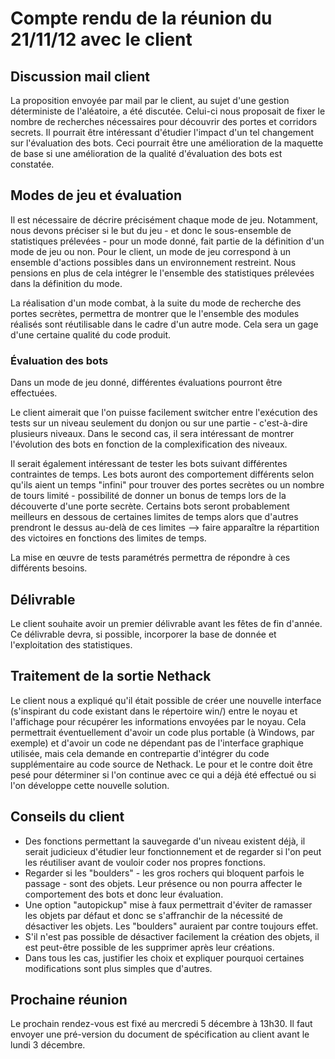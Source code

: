 # Compte rendu de la réunion du 21/11/12 avec le client

## Discussion mail client

La proposition envoyée par mail par le client, au sujet d'une gestion
déterministe de l'aléatoire, a été discutée. Celui-ci nous proposait de fixer
le nombre de recherches nécessaires pour découvrir des portes et corridors
secrets. Il pourrait être intéressant d'étudier l'impact d'un tel changement
sur l'évaluation des bots.
Ceci pourrait être une amélioration de la maquette de base si une amélioration
de la qualité d'évaluation des bots est constatée.

## Modes de jeu et évaluation

Il est nécessaire de décrire précisément chaque mode de jeu. Notamment, nous
devons préciser si le but du jeu - et donc le sous-ensemble de statistiques
prélevées - pour un mode donné, fait partie de la définition d'un mode de jeu
ou non.
Pour le client, un mode de jeu correspond à un ensemble d'actions
possibles dans un environnement restreint. Nous pensions en plus de cela
intégrer le l'ensemble des statistiques prélevées dans la définition du mode.

La réalisation d'un mode combat, à la suite du mode de recherche des portes
secrètes, permettra de montrer que le l'ensemble des modules réalisés sont
réutilisable dans le cadre d'un autre mode. Cela sera un gage d'une certaine
qualité du code produit.

### Évaluation des bots

Dans un mode de jeu donné, différentes évaluations pourront être effectuées.

Le client aimerait que l'on puisse facilement switcher entre l'exécution des
tests sur un niveau seulement du donjon ou sur une partie - c'est-à-dire
plusieurs niveaux. Dans le second cas, il sera intéressant de montrer
l'évolution des bots en fonction de la complexification des niveaux.

Il serait également intéressant de tester les bots suivant différentes
contraintes de temps. Les bots auront des comportement différents selon qu'ils
aient un temps "infini" pour trouver des portes secrètes ou un nombre de tours
limité - possibilité de donner un bonus de temps lors de la découverte d'une
porte secrète. Certains bots seront probablement meilleurs en dessous de
certaines limites de temps alors que d'autres prendront le dessus au-delà de
ces limites --> faire apparaître la répartition des victoires en fonctions des
limites de temps.

La mise en œuvre de tests paramétrés permettra de répondre à ces différents
besoins.

## Délivrable

Le client souhaite avoir un premier délivrable avant les fêtes de fin d'année.
Ce délivrable devra, si possible, incorporer la base de donnée et
l'exploitation des statistiques.

## Traitement de la sortie Nethack

Le client nous a expliqué qu'il était possible de créer une nouvelle interface
(s'inspirant du code existant dans le répertoire win/) entre le noyau et
l'affichage pour récupérer les informations envoyées par le noyau. Cela
permettrait éventuellement d'avoir un code plus portable (à Windows, par
exemple) et d'avoir un code ne dépendant pas de l'interface graphique
utilisée, mais cela demande en contrepartie d'intégrer du code supplémentaire
au code source de Nethack. Le pour et le contre doit être pesé pour déterminer
si l'on continue avec ce qui a déjà été effectué ou si l'on développe cette
nouvelle solution.

## Conseils du client

* Des fonctions permettant la sauvegarde d'un niveau existent déjà, il serait
  judicieux d'étudier leur fonctionnement et de regarder si l'on peut les
  réutiliser avant de vouloir coder nos propres fonctions.
* Regarder si les "boulders" - les gros rochers qui bloquent parfois le
  passage - sont des objets. Leur présence ou non pourra affecter le
  comportement des bots et donc leur évaluation.
* Une option "autopickup" mise à faux permettrait d'éviter de ramasser les
  objets par défaut et donc se s'affranchir de la nécessité de désactiver les
  objets. Les "boulders" auraient par contre toujours effet. 
* S'il n'est pas possible de désactiver facilement la création des objets, il
  est peut-être possible de les supprimer après leur créations.
* Dans tous les cas, justifier les choix et expliquer pourquoi certaines
  modifications sont plus simples que d'autres.

## Prochaine réunion

Le prochain rendez-vous est fixé au mercredi 5 décembre à 13h30.
Il faut envoyer une pré-version du document de spécification au client avant
le lundi 3 décembre.
